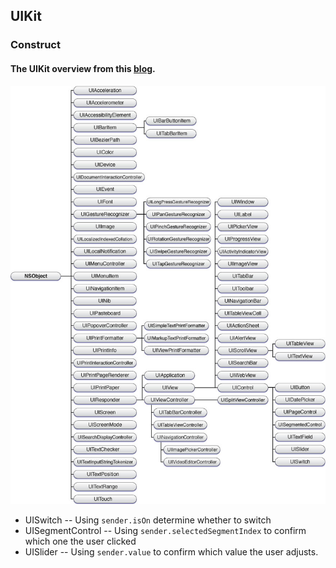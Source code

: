 ## UIKit

### Construct
#### The UIKit overview from this [blog](https://finalize.com/2012/12/14/uikit-class-hierarchy-chart/).
![](./png/1.png)

* UISwitch
-- Using `sender.isOn` determine whether to switch
* UISegmentControl
-- Using `sender.selectedSegmentIndex` to confirm which one the user clicked
* UISlider
-- Using `sender.value` to confirm which value the user adjusts.
